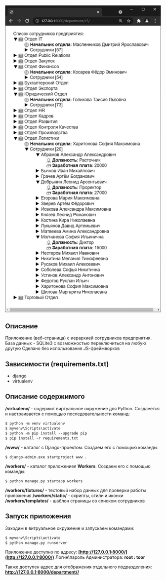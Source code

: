 ![Основная страница](https://github.com/IVZaytsev/myte-solutions/blob/main/inno/treeview.png?raw=true)

## Описание
Приложение (веб-страница) с иерархией сотрудников предприятия.
База данных - SQLite3 с возможностью переключиться на любую другую
Сделано без использования JS-фреймворков

## Зависимости (requirements.txt)
- django
- virtualenv

## Описание содержимого
**/virtualenv/** - содержит виртуальное окружение для Python. Создаеется и настраивается с помощью последовательности команд:
```
$ python -m venv virtualenv
$ myvenv\Scripts\activate
$ python -m pip install --upgrade pip
$ pip install -r requirements.txt
```
**/www/** - каталог с Django-проектом. Создаем его с помощью команды:
```
$ django-admin.exe startproject www .
```

**/workers/** - каталог приложениея **Workers**. Создаем его с помощью команды:
```
$ python manage.py startapp workers
```
**/workers/fixtures/** - тестовый набор данных для проверки работы приложения
**/workers/static/** - скрипты, стили и иконки
**/workers/templates/** - шаблон страницы со списком сотрудников

## Запуск приложения
Заходим в витруальное окружение и запускаем командами:
```
$ myvenv\Scripts\activate
$ python manage.py runserver
```

Приложение доступно по адресу: **[http://127.0.0.1:8000/](http://127.0.0.1:8000/)**
Логин\пароль Администратора: **root : toor**

Также доступен адрес для отображения отдельного подразделения:
**[http://127.0.0.1:8000/department/<int>/](http://127.0.0.1:8000/department/1/)**